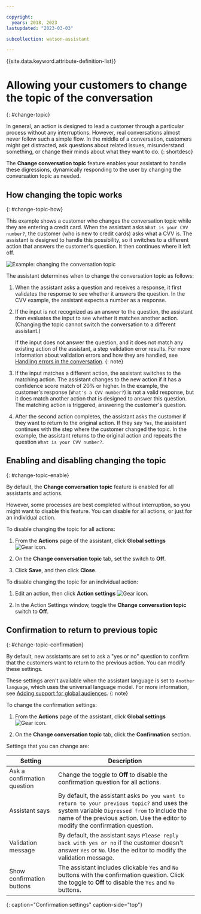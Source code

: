 ```yaml
---

copyright:
  years: 2018, 2023
lastupdated: "2023-03-03"

subcollection: watson-assistant

---
```


{{site.data.keyword.attribute-definition-list}}

# Allowing your customers to change the topic of the conversation
{: #change-topic}

In general, an action is designed to lead a customer through a particular process without any interruptions. However, real conversations almost never follow such a simple flow. In the middle of a conversation, customers might get distracted, ask questions about related issues, misunderstand something, or change their minds about what they want to do.
{: shortdesc}

The **Change conversation topic** feature enables your assistant to handle these digressions, dynamically responding to the user by changing the conversation topic as needed.

## How changing the topic works
{: #change-topic-how}

This example shows a customer who changes the conversation topic while they are entering a credit card. When the assistant asks `What is your CVV number?`, the customer (who is new to credit cards) asks what a CVV is. The assistant is designed to handle this possibility, so it switches to a different action that answers the customer's question. It then continues where it left off.

![Example: changing the conversation topic](images/changing-topic-example.gif)

The assistant determines when to change the conversation topic as follows:

1. When the assistant asks a question and receives a response, it first validates the response to see whether it answers the question. In the CVV example, the assistant expects a number as a response.

1. If the input is not recognized as an answer to the question, the assistant then evaluates the input to see whether it matches another action. (Changing the topic cannot switch the conversation to a different assistant.)

    If the input does not answer the question, and it does not match any existing action of the assistant, a step validation error results. For more information about validation errors and how they are handled, see [Handling errors in the conversation](/docs/watson-assistant?topic=watson-assistant-handle-errors).
    {: note}

1. If the input matches a different action, the assistant switches to the matching action. The assistant changes to the new action if it has a confidence score match of 20% or higher. In the example, the customer's response (`What's a CVV number?`) is not a valid response, but it does match another action that is designed to answer this question. The matching action is triggered, answering the customer's question.

1. After the second action completes, the assistant asks the customer if they want to return to the original action. If they say `Yes`, the assistant continues with the step where the customer changed the topic. In the example, the assistant returns to the original action and repeats the question `What is your CVV number?`.

## Enabling and disabling changing the topic
{: #change-topic-enable}

By default, the **Change conversation topic** feature is enabled for all assistants and actions.


However, some processes are best completed without interruption, so you might want to disable this feature. You can disable for all actions, or just for an individual action.

To disable changing the topic for all actions:

1. From the **Actions** page of the assistant, click **Global settings** ![Gear icon](../../icons/settings.svg).

1. On the **Change conversation topic** tab, set the switch to **Off**.

1. Click **Save**, and then click **Close**.

To disable changing the topic for an individual action:

1. Edit an action, then click **Action settings** ![Gear icon](../../icons/settings.svg).

1. In the Action Settings window, toggle the **Change conversation topic** switch to **Off**.



## Confirmation to return to previous topic
{: #change-topic-confirmation}

By default, new assistants are set to ask a "yes or no" question to confirm that the customers want to return to the previous action. You can modify these settings.

These settings aren't available when the assistant language is set to `Another language`, which uses the universal language model. For more information, see [Adding support for global audiences](/docs/watson-assistant?topic=watson-assistant-admin-language-support).
{: note}

To change the confirmation settings:

1. From the **Actions** page of the assistant, click **Global settings** ![Gear icon](../../icons/settings.svg).

1. On the **Change conversation topic** tab, click the **Confirmation** section.

Settings that you can change are:

| Setting | Description |
| --- | --- |
| Ask a confirmation question | Change the toggle to **Off** to disable the confirmation question for all actions. |
| Assistant says | By default, the assistant asks `Do you want to return to your previous topic?` and uses the system variable `Digressed from` to include the name of the previous action. Use the editor to modify the confirmation question. |
| Validation message | By default, the assistant says `Please reply back with yes or no` if the customer doesn't answer `Yes` or `No`. Use the editor to modify the validation message. |
| Show confirmation buttons | The assistant includes clickable `Yes` and `No` buttons with the confirmation question. Click the toggle to **Off** to disable the `Yes` and `No` buttons. |
{: caption="Confirmation settings" caption-side="top"}
